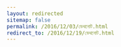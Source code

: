 ```yaml
---
layout: redirected
sitemap: false
permalink: /2016/12/03/ডেথনোট.html
redirect_to: /2016/12/19/ডেথনোট.html
---
```

